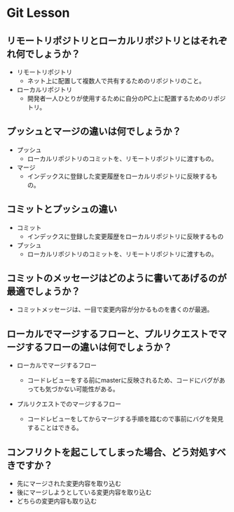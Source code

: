 # Git Lesson

## リモートリポジトリとローカルリポジトリとはそれぞれ何でしょうか？

- リモートリポジトリ
  - ネット上に配置して複数人で共有するためのリポジトリのこと。
- ローカルリポジトリ
  - 開発者一人ひとりが使用するために自分のPC上に配置するためのリポジトリ。


## プッシュとマージの違いは何でしょうか？
- プッシュ
  - ローカルリポジトリのコミットを、リモートリポジトリに渡すもの。
- マージ
  - インデックスに登録した変更履歴をローカルリポジトリに反映するもの。


## コミットとプッシュの違い
- コミット
  - インデックスに登録した変更履歴をローカルリポジトリに反映するもの
- プッシュ
  - ローカルリポジトリのコミットを、リモートリポジトリに渡すもの。





## コミットのメッセージはどのように書いてあげるのが最適でしょうか？

- コミットメッセージは、一目で変更内容が分かるものを書くのが最適。



## ローカルでマージするフローと、プルリクエストでマージするフローの違いは何でしょうか？
- ローカルでマージするフロー
  - コードレビューをする前にmasterに反映されるため、コードにバグがあっても気づかない可能性がある。

- プルリクエストでのマージするフロー
  - コードレビューをしてからマージする手順を踏むので事前にバグを発見することはできる。


## コンフリクトを起こしてしまった場合、どう対処すべきですか？
- 先にマージされた変更内容を取り込む
-  後にマージしようとしている変更内容を取り込む
- どちらの変更内容も取り込む